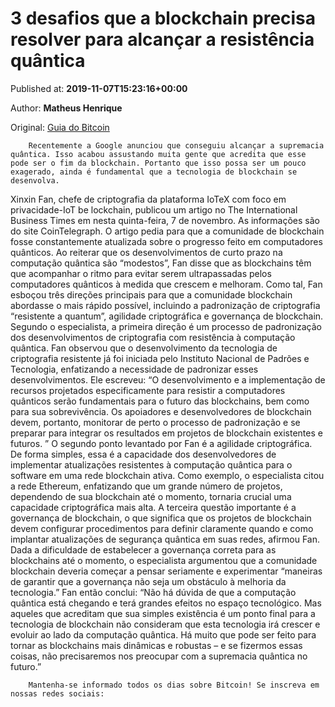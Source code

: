 
# 3 desafios que a blockchain precisa resolver para alcançar a resistência quântica

Published at: **2019-11-07T15:23:16+00:00**

Author: **Matheus Henrique**

Original: [Guia do Bitcoin](https://guiadobitcoin.com.br/desafios-blockchain-computacao-quantica/)


        Recentemente a Google anunciou que conseguiu alcançar a supremacia quântica. Isso acabou assustando muita gente que acredita que esse pode ser o fim da blockchain. Portanto que isso possa ser um pouco exagerado, ainda é fundamental que a tecnologia de blockchain se desenvolva.
      
Xinxin Fan, chefe de criptografia da plataforma IoTeX com foco em privacidade-IoT be lockchain, publicou um artigo no The International Business Times em nesta quinta-feira, 7 de novembro. As informações são do site CoinTelegraph.
O artigo pedia para que a comunidade de blockchain fosse constantemente atualizada sobre o progresso feito em computadores quânticos.
Ao reiterar que os desenvolvimentos de curto prazo na computação quântica são “modestos”, Fan disse que as blockchains têm que acompanhar o ritmo para evitar serem ultrapassadas pelos computadores quânticos à medida que crescem e melhoram.
Como tal, Fan esboçou três direções principais para que a comunidade blockchain abordasse o mais rápido possível, incluindo a padronização de criptografia “resistente a quantum”, agilidade criptográfica e governança de blockchain.
Segundo o especialista, a primeira direção é um processo de padronização dos desenvolvimentos de criptografia com resistência à computação quântica. Fan observou que o desenvolvimento da tecnologia de criptografia resistente já foi iniciada pelo Instituto Nacional de Padrões e Tecnologia, enfatizando a necessidade de padronizar esses desenvolvimentos.
Ele escreveu:
“O desenvolvimento e a implementação de recursos projetados especificamente para resistir a computadores quânticos serão fundamentais para o futuro das blockchains, bem como para sua sobrevivência. Os apoiadores e desenvolvedores de blockchain devem, portanto, monitorar de perto o processo de padronização e se preparar para integrar os resultados em projetos de blockchain existentes e futuros. ”
O segundo ponto levantado por Fan é a agilidade criptográfica. De forma simples, essa é a capacidade dos desenvolvedores de implementar atualizações resistentes à computação quântica para o software em uma rede blockchain ativa.
Como exemplo, o especialista citou a rede Ethereum, enfatizando que um grande número de projetos, dependendo de sua blockchain até o momento, tornaria crucial uma capacidade criptográfica mais alta.
A terceira questão importante é a governança de blockchain, o que significa que os projetos de blockchain devem configurar procedimentos para definir claramente quando e como implantar atualizações de segurança quântica em suas redes, afirmou Fan.
Dada a dificuldade de estabelecer a governança correta para as blockchains até o momento, o especialista argumentou que a comunidade blockchain deveria começar a pensar seriamente e experimentar “maneiras de garantir que a governança não seja um obstáculo à melhoria da tecnologia.”
Fan então conclui:
“Não há dúvida de que a computação quântica está chegando e terá grandes efeitos no espaço tecnológico. Mas aqueles que acreditam que sua simples existência é um ponto final para a tecnologia de blockchain não consideram que esta tecnologia irá crescer e evoluir ao lado da computação quântica. Há muito que pode ser feito para tornar as blockchains mais dinâmicas e robustas – e se fizermos essas coisas, não precisaremos nos preocupar com a supremacia quântica no futuro.”

        Mantenha-se informado todos os dias sobre Bitcoin! Se inscreva em nossas redes sociais:
      
